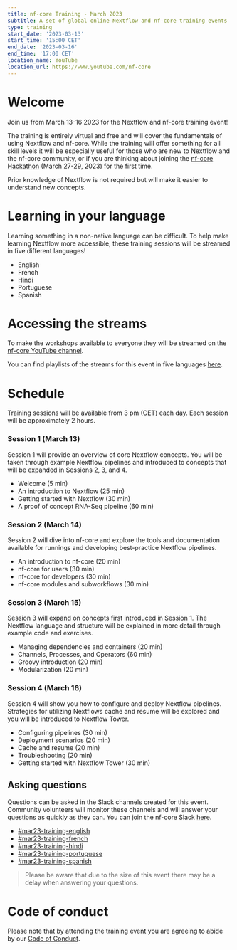 ```yaml
---
title: nf-core Training - March 2023
subtitle: A set of global online Nextflow and nf-core training events
type: training
start_date: '2023-03-13'
start_time: '15:00 CET'
end_date: '2023-03-16'
end_time: '17:00 CET'
location_name: YouTube
location_url: https://www.youtube.com/nf-core
---
```


# Welcome

Join us from March 13-16 2023 for the Nextflow and nf-core training event!

The training is entirely virtual and free and will cover the fundamentals of using Nextflow and nf-core.
While the training will offer something for all skill levels it will be especially useful for those who are new to Nextflow and the nf-core community, or if you are thinking about joining the [nf-core Hackathon](https://nf-co.re/events/2023/hackathon-march-2023) (March 27-29, 2023) for the first time.

Prior knowledge of Nextflow is not required but will make it easier to understand new concepts.

# Learning in your language

Learning something in a non-native language can be difficult. To help make learning Nextflow more accessible, these training sessions will be streamed in five different languages!

- English
- French
- Hindi
- Portuguese
- Spanish

# Accessing the streams

To make the workshops available to everyone they will be streamed on the [nf-core YouTube channel](https://www.youtube.com/c/nf-core).

You can find playlists of the streams for this event in five languages [here](https://www.youtube.com/@nf-core/playlists?view=50&sort=dd&shelf_id=2).

# Schedule

Training sessions will be available from 3 pm (CET) each day. Each session will be approximately 2 hours.

### Session 1 (March 13)

Session 1 will provide an overview of core Nextflow concepts. You will be taken through example Nextflow pipelines and introduced to concepts that will be expanded in Sessions 2, 3, and 4.

- Welcome (5 min)
- An introduction to Nextflow (25 min)
- Getting started with Nextflow (30 min)
- A proof of concept RNA-Seq pipeline (60 min)

### Session 2 (March 14)

Session 2 will dive into nf-core and explore the tools and documentation available for runnings and developing best-practice Nextflow pipelines.

- An introduction to nf-core (20 min)
- nf-core for users (30 min)
- nf-core for developers (30 min)
- nf-core modules and subworkflows (30 min)

### Session 3 (March 15)

Session 3 will expand on concepts first introduced in Session 1. The Nextflow language and structure will be explained in more detail through example code and exercises.

- Managing dependencies and containers (20 min)
- Channels, Processes, and Operators (60 min)
- Groovy introduction (20 min)
- Modularization (20 min)

### Session 4 (March 16)

Session 4 will show you how to configure and deploy Nextflow pipelines. Strategies for utilizing Nextflows cache and resume will be explored and you will be introduced to Nextflow Tower.

- Configuring pipelines (30 min)
- Deployment scenarios (20 min)
- Cache and resume (20 min)
- Troubleshooting (20 min)
- Getting started with Nextflow Tower (30 min)

## Asking questions

Questions can be asked in the Slack channels created for this event. Community volunteers will monitor these channels and will answer your questions as quickly as they can. You can join the nf-core Slack [here](https://nf-co.re/join/slack).

- [#mar23-training-english](https://nfcore.slack.com/archives/C04RU8PCKNK)
- [#mar23-training-french](https://nfcore.slack.com/archives/C04S26Q4Z46)
- [#mar23-training-hindi](https://nfcore.slack.com/archives/C04S8QLNB7C)
- [#mar23-training-portuguese](https://nfcore.slack.com/archives/C04SYFF7BLG)
- [#mar23-training-spanish](https://nfcore.slack.com/archives/C04RU921X63)

> Please be aware that due to the size of this event there may be a delay when answering your questions.

# Code of conduct

Please note that by attending the training event you are agreeing to abide by our [Code of Conduct](https://nf-co.re/code_of_conduct).
